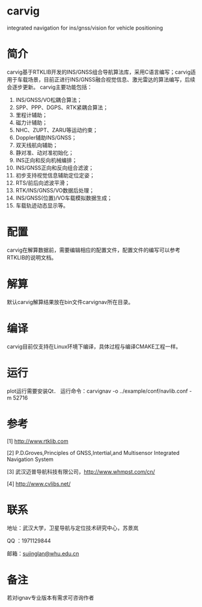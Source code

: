 # carvig
integrated navigation for ins/gnss/vision for vehicle positioning

# 简介
carvig基于RTKLIB开发的INS/GNSS组合导航算法库，采用C语言编写；carvig适用于车载场景，目前正进行INS/GNSS融合视觉信息、激光雷达的算法编写，后续会逐步更新。
carvig主要功能包括：
  1. INS/GNSS/VO松耦合算法；
  2. SPP、PPP、DGPS、RTK紧耦合算法；
  3. 里程计辅助；
  4. 磁力计辅助；
  5. NHC、ZUPT、ZARU等运动约束；
  6. Doppler辅助INS/GNSS；
  7. 双天线航向辅助；
  8. 静对准、动对准初始化；
  9. INS正向和反向机械编排；
  10. INS/GNSS正向和反向组合滤波；
  11. 初步支持视觉信息辅助定位定姿；
  12. RTS/前后向滤波平滑；
  13. RTK/INS/GNSS/VO数据后处理；
  14. INS/GNSS(位置)/VO车载模拟数据生成；
  15. 车载轨迹动态显示等。

# 配置
carvig在解算数据前，需要编辑相应的配置文件，配置文件的编写可以参考RTKLIB的说明文档。

# 解算
默认carvig解算结果放在bin文件carvignav所在目录。

# 编译
carvig目前仅支持在Linux环境下编译，具体过程与编译CMAKE工程一样。

# 运行
plot运行需要安装Qt．
运行命令：carvignav -o ../example/conf/navlib.conf -m 52716

# 参考
[1] http://www.rtklib.com

[2] P.D.Groves,Principles of GNSS,Intertial,and Multisensor Integrated Navigation System

[3] 武汉迈普导航科技有限公司，http://www.whmpst.com/cn/

[4] http://www.cvlibs.net/

# 联系
地址：武汉大学，卫星导航与定位技术研究中心，苏景岚

QQ  ：1971129844

邮箱：sujinglan@whu.edu.cn

# 备注
若对ignav专业版本有需求可咨询作者
